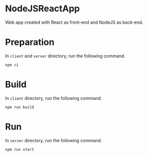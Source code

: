 # NodeJSReactApp
Web app created with React as front-end and NodeJS as back-end.

# Preparation
In `client` and `server` directory, run the following command.
```
npm ci
```
# Build
In `client` directory, run the following command.
```
npm run build
```

# Run
In `server` directory, run the following command.
```
npm run start
```
